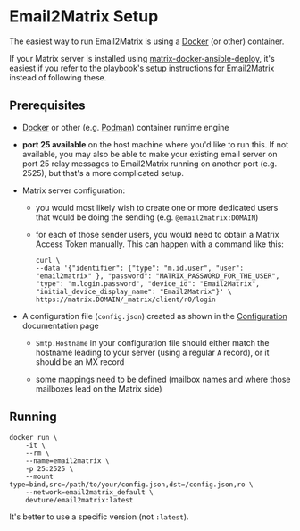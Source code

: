 # Email2Matrix Setup

The easiest way to run Email2Matrix is using a [Docker](https://www.docker.com/) (or other) container.

If your Matrix server is installed using [matrix-docker-ansible-deploy](https://github.com/spantaleev/matrix-docker-ansible-deploy), it's easiest if you refer to [the playbook's setup instructions for Email2Matrix](https://github.com/spantaleev/matrix-docker-ansible-deploy/blob/master/docs/configuring-playbook-email2matrix.md) instead of following these.


## Prerequisites

- [Docker](https://www.docker.com/) or other (e.g. [Podman](https://podman.io/)) container runtime engine

- **port 25 available** on the host machine where you'd like to run this. If not available, you may also be able to make your existing email server on port 25 relay messages to Email2Matrix running on another port (e.g. 2525), but that's a more complicated setup.

- Matrix server configuration:

	- you would most likely wish to create one or more dedicated users that would be doing the sending (e.g. `@email2matrix:DOMAIN`)

	- for each of those sender users, you would need to obtain a Matrix Access Token manually. This can happen with a command like this:

		```
		curl \
		--data '{"identifier": {"type": "m.id.user", "user": "email2matrix" }, "password": "MATRIX_PASSWORD_FOR_THE_USER", "type": "m.login.password", "device_id": "Email2Matrix", "initial_device_display_name": "Email2Matrix"}' \
		https://matrix.DOMAIN/_matrix/client/r0/login
		```

- A configuration file (`config.json`) created as shown in the [Configuration](configuration.md) documentation page

	- `Smtp.Hostname` in your configuration file should either match the hostname leading to your server (using a regular `A` record), or it should be an MX record

	- some mappings need to be defined (mailbox names and where those mailboxes lead on the Matrix side)


## Running

```
docker run \
	-it \
	--rm \
	--name=email2matrix \
	-p 25:2525 \
	--mount type=bind,src=/path/to/your/config.json,dst=/config.json,ro \
	--network=email2matrix_default \
	devture/email2matrix:latest
```

It's better to use a specific version (not `:latest`).
